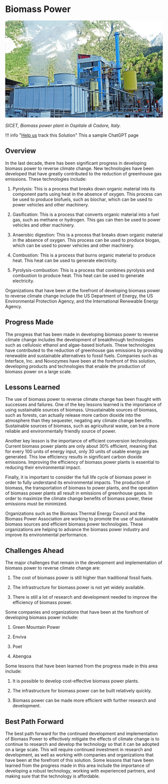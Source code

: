 # Biomass Power

![Cover Image](img/biomass-power-plant.jpg)

_SICET, Biomass power plant in Ospitale di Cadore, Italy._

!!! info "[Help us](../../contribute) track this Solution"
    This a sample ChatGPT page

## Overview

In the last decade, there has been significant progress in developing biomass power to reverse climate change. New technologies have been developed that have greatly contributed to the reduction of greenhouse gas emissions. These technologies include:

1. Pyrolysis: This is a process that breaks down organic material into its component parts using heat in the absence of oxygen. This process can be used to produce biofuels, such as biochar, which can be used to power vehicles and other machinery.

2. Gasification: This is a process that converts organic material into a fuel gas, such as methane or hydrogen. This gas can then be used to power vehicles and other machinery.

3. Anaerobic digestion: This is a process that breaks down organic material in the absence of oxygen. This process can be used to produce biogas, which can be used to power vehicles and other machinery.

4. Combustion: This is a process that burns organic material to produce heat. This heat can be used to generate electricity.

5. Pyrolysis-combustion: This is a process that combines pyrolysis and combustion to produce heat. This heat can be used to generate electricity.

Organizations that have been at the forefront of developing biomass power to reverse climate change include the US Department of Energy, the US Environmental Protection Agency, and the International Renewable Energy Agency.

## Progress Made

The progress that has been made in developing biomass power to reverse climate change includes the development of breakthrough technologies such as cellulosic ethanol and algae-based biofuels. These technologies have contributed to the reduction of greenhouse gas emissions by providing renewable and sustainable alternatives to fossil fuels. Companies such as Interface, Inc. and Novozymes have been at the forefront of this solution, developing products and technologies that enable the production of biomass power on a large scale.

## Lessons Learned

The use of biomass power to reverse climate change has been fraught with successes and failures. One of the key lessons learned is the importance of using sustainable sources of biomass. Unsustainable sources of biomass, such as forests, can actually release more carbon dioxide into the atmosphere than they sequester, negating any climate change benefits. Sustainable sources of biomass, such as agricultural waste, can be a more reliable and environmentally friendly source of power.

Another key lesson is the importance of efficient conversion technologies. Current biomass power plants are only about 30% efficient, meaning that for every 100 units of energy input, only 30 units of usable energy are generated. This low efficiency results in significant carbon dioxide emissions. Improving the efficiency of biomass power plants is essential to reducing their environmental impact.

Finally, it is important to consider the full life cycle of biomass power in order to fully understand its environmental impacts. The production of biomass, the transportation of biomass to power plants, and the operation of biomass power plants all result in emissions of greenhouse gases. In order to maximize the climate change benefits of biomass power, these emissions must be minimized.

Organizations such as the Biomass Thermal Energy Council and the Biomass Power Association are working to promote the use of sustainable biomass sources and efficient biomass power technologies. These organizations are helping to advance the biomass power industry and improve its environmental performance.

## Challenges Ahead

The major challenges that remain in the development and implementation of biomass power to reverse climate change are:

1) The cost of biomass power is still higher than traditional fossil fuels.

2) The infrastructure for biomass power is not yet widely available.

3) There is still a lot of research and development needed to improve the efficiency of biomass power.

Some companies and organizations that have been at the forefront of developing biomass power include:

1) Green Mountain Power

2) Enviva

3) Poet

4) Abengoa

Some lessons that have been learned from the progress made in this area include:

1) It is possible to develop cost-effective biomass power plants.

2) The infrastructure for biomass power can be built relatively quickly.

3) Biomass power can be made more efficient with further research and development.

## Best Path Forward

The best path forward for the continued development and implementation of Biomass Power to effectively mitigate the effects of climate change is to continue to research and develop the technology so that it can be adopted on a large scale. This will require continued investment in research and development, as well as working with companies and organizations that have been at the forefront of this solution. Some lessons that have been learned from the progress made in this area include the importance of developing a robust technology, working with experienced partners, and making sure that the technology is affordable.
